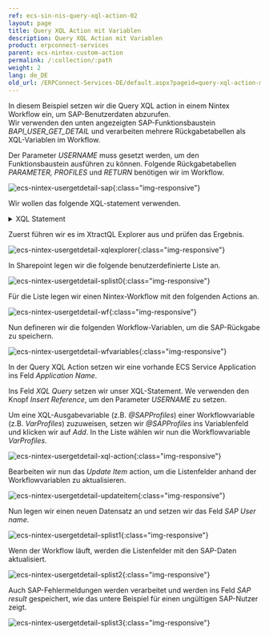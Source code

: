 ```yaml
---
ref: ecs-sin-nis-query-xql-action-02
layout: page
title: Query XQL Action mit Variablen
description: Query XQL Action mit Variablen
product: erpconnect-services
parent: ecs-nintex-custom-action
permalink: /:collection/:path
weight: 2
lang: de_DE
old_url: /ERPConnect-Services-DE/default.aspx?pageid=query-xql-action-mit-variablen
---
```


In diesem Beispiel setzen wir die Query XQL action in einem Nintex Workflow ein, um SAP-Benutzerdaten abzurufen. <br>
Wir verwenden den unten angezeigten SAP-Funktionsbaustein *BAPI_USER_GET_DETAIL* und verarbeiten mehrere Rückgabetabellen als XQL-Variablen im Workflow. 

Der Parameter *USERNAME* muss gesetzt werden, um den Funktionsbaustein ausführen zu können. Folgende Rückgabetabellen *PARAMETER, PROFILES* und *RETURN* benötigen wir im Workflow.

![ecs-nintex-usergetdetail-sap](/img/content/ecs-nintex-usergetdetail-sap.png){:class="img-responsive"}

Wir wollen das folgende XQL-statement verwenden. 

<details>
<summary>XQL Statement</summary>
{% highlight sql %}
EXECUTE FUNCTION 'BAPI_USER_GET_DETAIL'
EXPORTS USERNAME = 'Elzein'
TABLES RETURN INTO @RETVAL, PROFILES INTO @SAPProfiles, PARAMETER INTO @SAPParameter;
{% endhighlight %}
</details>

Zuerst führen wir es im XtractQL Explorer aus und prüfen das Ergebnis.

![ecs-nintex-usergetdetail-xqlexplorer](/img/content/ecs-nintex-usergetdetail-xqlexplorer.png){:class="img-responsive"}

In Sharepoint legen wir die folgende benutzerdefinierte Liste an.  

![ecs-nintex-usergetdetail-splist0](/img/content/ecs-nintex-usergetdetail-splist0.png){:class="img-responsive"}

Für die Liste legen wir einen Nintex-Workflow mit den folgenden Actions an. 

![ecs-nintex-usergetdetail-wf](/img/content/ecs-nintex-usergetdetail-wf.png){:class="img-responsive"}

Nun defineren wir die folgenden Workflow-Variablen, um die SAP-Rückgabe zu speichern. 

![ecs-nintex-usergetdetail-wfvariables](/img/content/ecs-nintex-usergetdetail-wfvariables.png){:class="img-responsive"}

In der Query XQL Action setzen wir eine vorhande ECS Service Application ins Feld *Application Name*. 

Ins Feld *XQL Query* setzen wir unser XQL-Statement. We verwenden den Knopf *Insert Reference*, um den Parameter *USERNAME* zu setzen. 

Um eine XQL-Ausgabevariable (z.B. *@SAPProfiles*) einer Workflowvariable (z.B. *VarProfiles*) zuzuweisen, setzen wir *@SAPProfiles* ins Variablenfeld und klicken wir auf *Add*. In the Liste wählen wir nun die Workflowvariable *VarProfiles*.

![ecs-nintex-usergetdetail-xql-action](/img/content/ecs-nintex-usergetdetail-xql-action.png){:class="img-responsive"}

Bearbeiten wir nun das *Update Item* action, um die Listenfelder anhand der Workflowvariablen zu aktualisieren. 

![ecs-nintex-usergetdetail-updateitem](/img/content/ecs-nintex-usergetdetail-updateitem.png){:class="img-responsive"}

Nun legen wir einen neuen Datensatz an und setzen wir das Feld *SAP User name*. 

![ecs-nintex-usergetdetail-splist1](/img/content/ecs-nintex-usergetdetail-splist1.png){:class="img-responsive"}

Wenn der Workflow läuft, werden die Listenfelder mit den SAP-Daten aktualisiert.  

![ecs-nintex-usergetdetail-splist2](/img/content/ecs-nintex-usergetdetail-splist2.png){:class="img-responsive"}

Auch SAP-Fehlermeldungen werden verarbeitet und werden ins Feld *SAP result* gespeichert, wie das untere Beispiel für einen ungültigen SAP-Nutzer zeigt. 

![ecs-nintex-usergetdetail-splist3](/img/content/ecs-nintex-usergetdetail-splist3.png){:class="img-responsive"}
